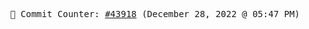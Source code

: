 <p align="center">
    <samp>
        📮 Commit Counter: <a href="https://github.com/Javascript-void0/Javascript-void0/commits/main">#43918</a> (December 28, 2022 @ 05:47 PM)
    </samp>
</p>